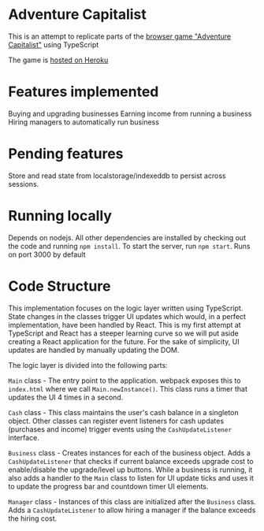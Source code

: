 # Adventure Capitalist
This is an attempt to replicate parts of the [browser game "Adventure Capitalist"](http://en.gameslol.net/adventure-capitalist-1086.html) using TypeScript

The game is [hosted on Heroku](https://aventure-capitalist.herokuapp.com/)

# Features implemented
Buying and upgrading businesses
Earning income from running a business
Hiring managers to automatically run business

# Pending features
Store and read state from localstorage/indexeddb to persist across sessions.

# Running locally
Depends on nodejs. All other dependencies are installed by checking out the code and running `npm install`.
To start the server, run `npm start`. Runs on port 3000 by default

# Code Structure
This implementation focuses on the logic layer written using TypeScript. State changes in the classes trigger UI updates which would, in a perfect implementation, have been handled by React. This is my first attempt at TypeScript and React has a steeper learning curve so we will put aside creating a React application for the future. For the sake of simplicity, UI updates are handled by manually updating the DOM.

The logic layer is divided into the following parts:

`Main` class - The entry point to the application. webpack exposes this to `index.html` where we call `Main.newInstance()`. This class runs a timer that updates the UI 4 times in a second.

`Cash` class - This class maintains the user's cash balance in a singleton object. Other classes can register event listeners for cash updates (purchases and income) trigger events using the `CashUpdateListener` interface.

`Business` class - Creates instances for each of the business object. Adds a `CashUpdateListener` that checks if current balance exceeds upgrade cost to enable/disable the upgrade/level up buttons. While a business is running, it also adds a handler to the `Main` class to listen for UI update ticks and uses it to update the progress bar and countdown timer UI elements.

`Manager` class - Instances of this class are initialized after the `Business` class. Adds a `CashUpdateListener` to allow hiring a manager if the balance exceeds the hiring cost.

